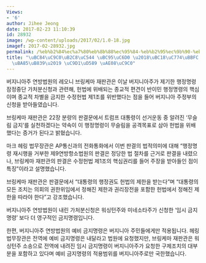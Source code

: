 ```yaml
---
Views:
- '6'
author: Jihee Jeong
date: 2017-02-23 11:10:39
id: 28932
image: /wp-content/uploads/2017/02/1.0-18.jpg
imagef: 2017-02-28932.jpg
permalink: /%eb%b2%84%ec%a7%80%eb%8b%88%ec%95%84-%eb%b2%95%ec%9b%90-%eb%b0%98%ec%9d%b4%eb%af%bc-%ed%96%89%ec%a0%95%eb%aa%85%eb%a0%b9-%ec%a7%91%ed%96%89-%ea%b8%88%ec%a7%80/
title: "\uBC84\uC9C0\uB2C8\uC544 \uBC95\uC6D0 \u2018\uBC18\uC774\uBBFC \uD589\uC815\
  \uBA85\uB839\u2019 \uC9D1\uD589 \uAE08\uC9C0"
---
```


버지니아주 연방법원의 레오니 브링케마 재판관은 이날 버지니아주가 제기한 행정명령 잠정중단 가처분신청과 관련해, 헌법에 위배되는 종교적 편견이 반이민 행정명령의 핵심이며 종교적 차별을 금지한 수정헌법 제1조를 위반했다는 점을 들어 버지니아 주정부의 신청을 받아들였습니다.

브링케마 재판관은 22장 분량의 판결문에서 트럼프 대통령이 선거운동 중 알려진 ‘무슬림 금지’를 실천하겠다는 약속이 이 행정명령이 무슬림을 공격목표로 삼아 헌법을 위배했다는 증거가 된다고 밝혔습니다.

마크 헤링 법무장관은 AP통신과의 전화통화에서 이번 판결의 법적의미에 대해 “행정명령 재시행을 거부한 제9연방항소법원의 판결은 정당한 법 절차를 근거로 판결을 내렸으나, 브링케마 재판관의 판결은 수정헌법 제1조의 핵심권리를 들어 주장을 받아들인 점이 특징”이라고 설명했습니다.

브링케마 재판관은 판결문에서 “대통령의 행정권도 헌법의 제한을 받는다”며 “대통령의 모든 조치는 의회의 권한위임에서 정해진 제한과 권리장전을 포함한 헌법에서 정해진 제한을 따라야 한다”고 강조했습니다.

버지니아주 연방법원이 내린 가처분신청은 워싱턴주와 미네소타주가 신청한 ‘임시 금지명령’ 보다 더 영구적인 금지명령입니다.

한편, 버지니아주 연방법원의 예비 금지명령은 버지니아 주민들에게만 적용됩니다. 헤링 법무장관은 전역에 예비 금지명령은 내달라고 법원에 요청했지만, 브링케마 재판관은 워싱턴주 소송으로 전역에 내려진 임시 금지명령이 버지니아주가 요청한 구제조치의 대부분을 포함하고 있다며 예비 금지명령의 적용범위를 버지니아주로만 국한했습니다.